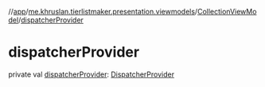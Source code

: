//[app](../../../index.md)/[me.khruslan.tierlistmaker.presentation.viewmodels](../index.md)/[CollectionViewModel](index.md)/[dispatcherProvider](dispatcher-provider.md)

# dispatcherProvider

private val [dispatcherProvider](dispatcher-provider.md): [DispatcherProvider](../../me.khruslan.tierlistmaker.data.providers.dispatchers/-dispatcher-provider/index.md)
